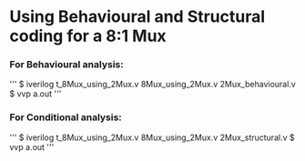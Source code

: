 # Using Behavioural and Structural coding for a 8:1 Mux
### For Behavioural analysis:
'''
$ iverilog t_8Mux_using_2Mux.v 8Mux_using_2Mux.v 2Mux_behavioural.v
$ vvp a.out
'''
### For Conditional analysis:
'''
$ iverilog t_8Mux_using_2Mux.v 8Mux_using_2Mux.v 2Mux_structural.v
$ vvp a.out
'''
